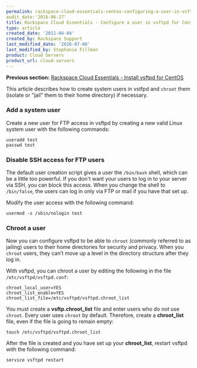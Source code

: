 ```yaml
---
permalink: rackspace-cloud-essentials-centos-configuring-a-user-in-vsftpd/
audit_date:'2016-06-27'
title: Rackspace Cloud Essentials - Configure a user in vsftpd for CentOS
type: article
created_date: '2011-04-04'
created_by: Rackspace Support
last_modified_date: '2016-07-08'
last_modified_by: Stephanie Fillmon
product: Cloud Servers
product_url: cloud-servers
---
```


**Previous section:** [Rackspace Cloud Essentials - Install vsftpd for CentOS](/how-to/rackspace-cloud-essentials-centos-configuring-a-user-in-vsftpd)

This article describes how to create system users in vstfpd and
`chroot` them (isolate or "jail" them to their home directory) if necessary.

### Add a system user

Create a new user for FTP access in vsftpd by creating a new valid Linux system
user with the following commands:

    useradd test
    passwd test

### Disable SSH access for FTP users

The default user creation script gives a user the `/bin/bash` shell,
which can be a little too powerful. If you don't want your users
to log in to your server via SSH, you can block this access. When you
change the shell to `/bin/false`, the users can log in only
via FTP or mail if you have that set up.

Modify the user access with the following command:

    usermod -s /sbin/nologin test

### Chroot a user

Now you can configure vsftpd to be able to `chroot` (commonly referred to as
jailing) users to their home directories for security and privacy. When you
`chroot` users, they can’t move up a level in the directory structure after they
log in.

With vsftpd, you can chroot a user by editing the following in the
file `/etc/vsftpd/vsftpd.conf`:  

    chroot_local_user=YES
    chroot_list_enable=YES
    chroot_list_file=/etc/vsftpd/vsftpd.chroot_list

You must create a **vsftp.chroot_list** file and enter users who do *not*
use `chroot`. Every user uses `chroot` by default. Therefore, create a **chroot_list** file,
even if the file is going to remain empty:

    touch /etc/vsftpd/vsftpd.chroot_list

After the file is created and you have set up your **chroot_list**, restart vsftpd with the following command:

    service vsftpd restart
